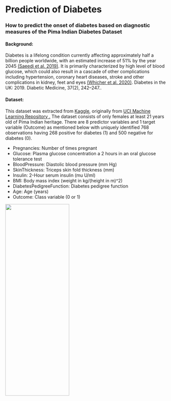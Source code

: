 # Prediction of Diabetes 

### How to predict the onset of diabetes based on diagnostic measures of the Pima Indian Diabetes Dataset

#### Background:
Diabetes is a lifelong condition currently affecting approximately half a billion people worldwide, with an estimated increase of 51% by the year 2045 [(Saeedi et al. 2019)](https://pubmed.ncbi.nlm.nih.gov/31518657/). It is primarily characterized by high level of blood glucose, which could also result in a cascade of other complications including hypertension, coronary heart diseases, stroke and other complications in kidney, feet and eyes [(Whicher et al. 2020)](https://onlinelibrary.wiley.com/doi/abs/10.1111/dme.14225). Diabetes in the UK: 2019. Diabetic Medicine, 37(2), 242–247..

#### Dataset:
This dataset was extracted from [Kaggle](https://www.kaggle.com/uciml/pima-indians-diabetes-database), originally from [UCI Machine Learning Repository .](http://archive.ics.uci.edu/ml)
The dataset consists of only females at least 21 years old of Pima Indian heritage.
There are 8 predictor variables and 1 target variable (Outcome) as mentioned below with uniquely identified 768 observations having 268 positive for diabetes (1) and 500 negative for diabetes (0).

- Pregnancies: Number of times pregnant
- Glucose: Plasma glucose concentration a 2 hours in an oral glucose tolerance test
- BloodPressure: Diastolic blood pressure (mm Hg)
- SkinThickness: Triceps skin fold thickness (mm)
- Insulin: 2-Hour serum insulin (mu U/ml)
- BMI: Body mass index (weight in kg/(height in m)^2)
- DiabetesPedigreeFunction: Diabetes pedigree function
- Age: Age (years)
- Outcome: Class variable (0 or 1)

<img src="https://www.vectorstock.com/royalty-free-vector/flat-icon-design-collection-doctor-with-syringe-vector-16527309.png" width="200" height="600"/>
